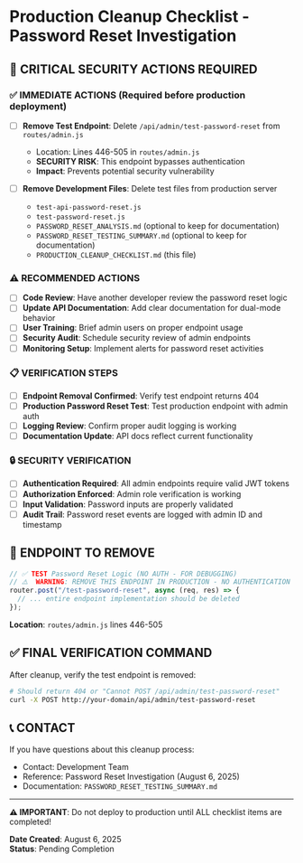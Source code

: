 # Production Cleanup Checklist - Password Reset Investigation

## 🚨 CRITICAL SECURITY ACTIONS REQUIRED

### ✅ **IMMEDIATE ACTIONS (Required before production deployment)**

- [ ] **Remove Test Endpoint**: Delete `/api/admin/test-password-reset` from `routes/admin.js`
  - Location: Lines 446-505 in `routes/admin.js`
  - **SECURITY RISK**: This endpoint bypasses authentication
  - **Impact**: Prevents potential security vulnerability

- [ ] **Remove Development Files**: Delete test files from production server
  - `test-api-password-reset.js`
  - `test-password-reset.js`
  - `PASSWORD_RESET_ANALYSIS.md` (optional to keep for documentation)
  - `PASSWORD_RESET_TESTING_SUMMARY.md` (optional to keep for documentation)
  - `PRODUCTION_CLEANUP_CHECKLIST.md` (this file)

### ⚠️ **RECOMMENDED ACTIONS**

- [ ] **Code Review**: Have another developer review the password reset logic
- [ ] **Update API Documentation**: Add clear documentation for dual-mode behavior
- [ ] **User Training**: Brief admin users on proper endpoint usage
- [ ] **Security Audit**: Schedule security review of admin endpoints
- [ ] **Monitoring Setup**: Implement alerts for password reset activities

### 📋 **VERIFICATION STEPS**

- [ ] **Endpoint Removal Confirmed**: Verify test endpoint returns 404
- [ ] **Production Password Reset Test**: Test production endpoint with admin auth
- [ ] **Logging Review**: Confirm proper audit logging is working
- [ ] **Documentation Update**: API docs reflect current functionality

### 🔒 **SECURITY VERIFICATION**

- [ ] **Authentication Required**: All admin endpoints require valid JWT tokens
- [ ] **Authorization Enforced**: Admin role verification is working
- [ ] **Input Validation**: Password inputs are properly validated
- [ ] **Audit Trail**: Password reset events are logged with admin ID and timestamp

## 🎯 **ENDPOINT TO REMOVE**

```javascript
// ✅ TEST Password Reset Logic (NO AUTH - FOR DEBUGGING)
// ⚠️  WARNING: REMOVE THIS ENDPOINT IN PRODUCTION - NO AUTHENTICATION REQUIRED
router.post("/test-password-reset", async (req, res) => {
  // ... entire endpoint implementation should be deleted
});
```

**Location**: `routes/admin.js` lines 446-505

## ✅ **FINAL VERIFICATION COMMAND**

After cleanup, verify the test endpoint is removed:

```bash
# Should return 404 or "Cannot POST /api/admin/test-password-reset"
curl -X POST http://your-domain/api/admin/test-password-reset
```

## 📞 **CONTACT**

If you have questions about this cleanup process:
- Contact: Development Team
- Reference: Password Reset Investigation (August 6, 2025)
- Documentation: `PASSWORD_RESET_TESTING_SUMMARY.md`

---

**⚠️ IMPORTANT**: Do not deploy to production until ALL checklist items are completed!

**Date Created**: August 6, 2025  
**Status**: Pending Completion
